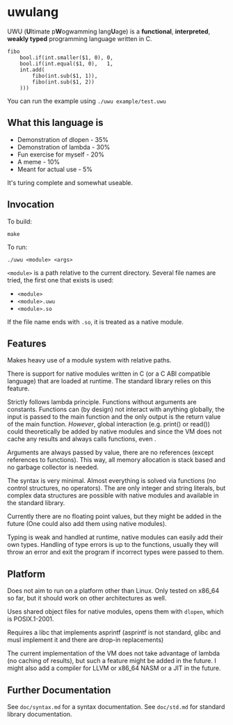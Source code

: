 # uwulang
UWU (**U**ltimate p**W**ogwamming lang**U**age) is a **functional**, **interpreted**, **weakly typed** programming language written in C.

```uwu
fibo
	bool.if(int.smaller($1, 0), 0,
	bool.if(int.equal($1, 0),   1,
	int.add(
		fibo(int.sub($1, 1)),
		fibo(int.sub($1, 2))
	)))
```

You can run the example using `./uwu example/test.uwu`

## What this language is

- Demonstration of dlopen - 35%
- Demonstration of lambda - 30%
- Fun exercise for myself - 20%
- A meme - 10%
- Meant for actual use - 5%

It's turing complete and somewhat useable.

## Invocation

To build:

```
make
```

To run:

```
./uwu <module> <args>
```

`<module>` is a path relative to the current directory.
Several file names are tried, the first one that exists is used:

- `<module>`
- `<module>.uwu`
- `<module>.so`

If the file name ends with `.so`, it is treated as a native module.

## Features

Makes heavy use of a module system with relative paths.

There is support for native modules written in C (or a C ABI compatible language) that are loaded at runtime. The standard library relies on this feature.

Strictly follows lambda principle. Functions without arguments are constants. Functions can (by design) not interact with anything globally, the input is passed to the main function and the only output is the return value of the main function. _However_, global interaction (e.g. print() or read()) could theoretically be added by native modules and since the VM does not cache any results and always calls functions, even .

Arguments are always passed by value, there are no references (except references to functions). This way, all memory allocation is stack based and no garbage collector is needed.

The syntax is very minimal. Almost everything is solved via functions (no control structures, no operators). The are only integer and string literals, but complex data structures are possible with native modules and available in the standard library.

Currently there are no floating point values, but they might be added in the future (One could also add them using native modules).

Typing is weak and handled at runtime, native modules can easily add their own types. Handling of type errors is up to the functions, usually they will throw an error and exit the program if incorrect types were passed to them.

## Platform

Does not aim to run on a platform other than Linux. Only tested on x86_64 so far, but it should work on other architectures as well.

Uses shared object files for native modules, opens them with `dlopen`, which is POSIX.1-2001.

Requires a libc that implements asprintf (asprintf is not standard, glibc and musl implement it and there are drop-in replacements)

The current implementation of the VM does not take advantage of lambda (no caching of results), but such a feature might be added in the future. I might also add a compiler for LLVM or x86_64 NASM or a JIT in the future.

## Further Documentation

See `doc/syntax.md` for a syntax documentation.
See `doc/std.md` for standard library documentation.
